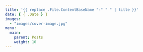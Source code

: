 ```yaml
---
title: '{{ replace .File.ContentBaseName "-" " " | title }}'
date: { { .Date } }
images:
  - "images/cover-image.jpg"
menu:
  main:
    parent: Posts
    weight: 10
---
```

